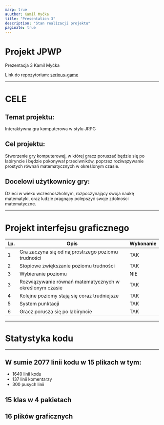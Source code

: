 ```yaml
---
marp: true
auuthor: Kamil Myćka
title: "Presentation 3"
description: "Stan realizacji projektu"
paginate: true
---
```


# Projekt JPWP
Prezentacja 3
Kamil Myćka

Link do repozytorium: [serious-game](https://github.com/Mordimmer/serious-game.git)

---

# CELE

## Temat projektu:
Interaktywna gra komputerowa w stylu JRPG

## Cel projektu:
Stworzenie gry komputerowej, w której gracz poruszać będzie się po labiryncie i będzie pokonywał przeciwników, poprzez roziwązywanie prostych równań matematycznych w określonym czasie. 

## Docelowi użytkownicy gry: 
Dzieci w wieku wczesnoszkolnym, rozpoczynający swoja naukę matematyki, oraz ludzie pragnący polepszyć swoje zdolności matematyczne.

---

# Projekt interfejsu graficznego

Lp. | Opis | Wykonanie
--- | --- | ---
1 | Gra zaczyna się od najprostrzego poziomu trudności | TAK
2 | Stopiowe zwiększanie poziomu trudności | TAK
3 | Wybieranie poziomu | NIE
3 | Rozwiązywanie równań matematycznych w określonym czasie | TAK
4 | Kolejne poziomy stają się coraz trudniejsze | TAK
5 | System punktacji | TAK
6 | Gracz porusza się po labiryncie | TAK

---

# Statystyka kodu

---

## W sumie 2077 linii kodu w 15 plikach w tym:
* 1640 linii kodu
* 137 linii komentarzy
* 300 pusych linii

## 15 klas w 4 pakietach

## 16 plików graficznych

